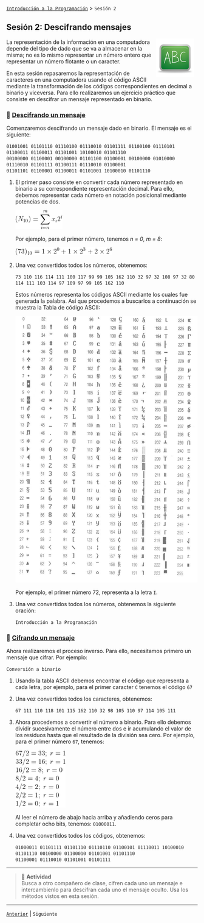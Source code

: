 [`Introducción a la Programación`](../README.md) > `Sesión 2`

## Sesión 2: Descifrando mensajes

<img src="../imagenes/pizarron.png" align="right" height="100" width="100" hspace="10">

La representación de la información en una computadora depende del tipo de dado que se va a almacenar en la misma; no es
lo mismo representar un número entero que representar un número flotante o un caracter. 

En esta sesión repasaremos la representación de caracteres en una computadora usando el código ASCII mediante la 
transformación de los códigos correspondientes en decimal a binario y viceversa. Para ello realizaremos un ejercicio
práctico que consiste en descifrar un mensaje representado en binario.

### :dart: <ins>Descifrando un mensaje</ins>

Comenzaremos descifrando un mensaje dado en binario. El mensaje es el siguiente:

```
01001001 01101110 01110100 01110010 01101111 01100100 01110101 01100011 01100011 01101001 10100010 01101110 
00100000 01100001 00100000 01101100 01100001 00100000 01010000 01110010 01101111 01100111 01110010 01100001 
01101101 01100001 01100011 01101001 10100010 01101110
```

1. El primer paso consiste en convertir cada número representado en binario a su correspondiente representación decimal.
   Para ello, debemos representar cada número en notación posicional mediante potencias de dos.

   ![imagen](imagenes/imagen1.gif)

   Por ejemplo, para el primer número, tenemos *n = 0*, *m = 8*:

   ![imagen](imagenes/imagen2.gif)

1. Una vez convertidos todos los números, obtenemos:

   ```
   73 110 116 114 111 100 117 99 99 105 162 110 32 97 32 108 97 32 80 114 111 103 114 97 109 97 99 105 162 110
   ```

   Estos números representa los códigos ASCII mediante los cuales fue generada la palabra. Así que procedemos a 
   buscarlos a continuación se muestra la Tabla de código ASCII:

   <img src="imagenes/imagen3.jpg" width="500" height="700">

   Por ejemplo, el primer número 72, representa a la letra `I`.

1. Una vez convertidos todos los números, obtenemos la siguiente oración:

   ```
   Introducción a la Programación
   ```

### :dart: <ins>Cifrando un mensaje</ins>

Ahora realizaremos el proceso inverso. Para ello, necesitamos primero un mensaje que cifrar. Por ejemplo:

```
Conversión a binario
```   

1. Usando la tabla ASCII debemos encontrar el código que representa a cada letra, por ejemplo, para el primer caracter
   `C` tenemos el código `67`

1. Una vez convertidos todos los caracteres, obtenemos:

   ```
   67 111 110 118 101 115 162 110 32 98 105 110 97 114 105 111
   ```

1. Ahora procedemos a convertir el número a binario. Para ello debemos dividir sucesivamente el número entre dos e ir
   acumulando el valor de los residuos hasta que el resultado de la división sea cero. Por ejemplo, para el primer
   número `67`, tenemos:

   ![imagen](imagenes/imagen4.gif)

   Al leer el número de abajo hacia arriba y añadiendo ceros para completar ocho bits, tenemos: `01000011`.

1. Una vez convertidos todos los códigos, obtenemos:

   ```
   01000011 01101111 01101110 01110110 01100101 01110011 10100010 01101110 00100000 01100010 01101001 01101110 
   01100001 01110010 01101001 01101111 
   ```

---

> :rocket: **Actividad**   
Busca a otro compañero de clase, cifren cada uno un mensaje e intercambienlo para descifran cada uno el mensaje oculto.
Usa los métodos vistos en esta sesión.

---

[`Anterior`](../sesion01/README.md) | `Siguiente`
